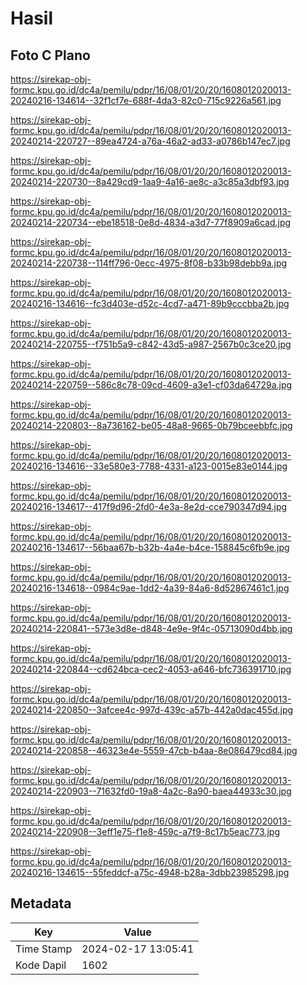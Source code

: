 # Hasil

## Foto C Plano

https://sirekap-obj-formc.kpu.go.id/dc4a/pemilu/pdpr/16/08/01/20/20/1608012020013-20240216-134614--32f1cf7e-688f-4da3-82c0-715c9226a561.jpg

https://sirekap-obj-formc.kpu.go.id/dc4a/pemilu/pdpr/16/08/01/20/20/1608012020013-20240214-220727--89ea4724-a76a-46a2-ad33-a0786b147ec7.jpg

https://sirekap-obj-formc.kpu.go.id/dc4a/pemilu/pdpr/16/08/01/20/20/1608012020013-20240214-220730--8a429cd9-1aa9-4a16-ae8c-a3c85a3dbf93.jpg

https://sirekap-obj-formc.kpu.go.id/dc4a/pemilu/pdpr/16/08/01/20/20/1608012020013-20240214-220734--ebe18518-0e8d-4834-a3d7-77f8909a6cad.jpg

https://sirekap-obj-formc.kpu.go.id/dc4a/pemilu/pdpr/16/08/01/20/20/1608012020013-20240214-220738--114ff796-0ecc-4975-8f08-b33b98debb9a.jpg

https://sirekap-obj-formc.kpu.go.id/dc4a/pemilu/pdpr/16/08/01/20/20/1608012020013-20240216-134616--fc3d403e-d52c-4cd7-a471-89b9cccbba2b.jpg

https://sirekap-obj-formc.kpu.go.id/dc4a/pemilu/pdpr/16/08/01/20/20/1608012020013-20240214-220755--f751b5a9-c842-43d5-a987-2567b0c3ce20.jpg

https://sirekap-obj-formc.kpu.go.id/dc4a/pemilu/pdpr/16/08/01/20/20/1608012020013-20240214-220759--586c8c78-09cd-4609-a3e1-cf03da64729a.jpg

https://sirekap-obj-formc.kpu.go.id/dc4a/pemilu/pdpr/16/08/01/20/20/1608012020013-20240214-220803--8a736162-be05-48a8-9665-0b79bceebbfc.jpg

https://sirekap-obj-formc.kpu.go.id/dc4a/pemilu/pdpr/16/08/01/20/20/1608012020013-20240216-134616--33e580e3-7788-4331-a123-0015e83e0144.jpg

https://sirekap-obj-formc.kpu.go.id/dc4a/pemilu/pdpr/16/08/01/20/20/1608012020013-20240216-134617--417f9d96-2fd0-4e3a-8e2d-cce790347d94.jpg

https://sirekap-obj-formc.kpu.go.id/dc4a/pemilu/pdpr/16/08/01/20/20/1608012020013-20240216-134617--56baa67b-b32b-4a4e-b4ce-158845c6fb9e.jpg

https://sirekap-obj-formc.kpu.go.id/dc4a/pemilu/pdpr/16/08/01/20/20/1608012020013-20240216-134618--0984c9ae-1dd2-4a39-84a6-8d52867461c1.jpg

https://sirekap-obj-formc.kpu.go.id/dc4a/pemilu/pdpr/16/08/01/20/20/1608012020013-20240214-220841--573e3d8e-d848-4e9e-9f4c-05713090d4bb.jpg

https://sirekap-obj-formc.kpu.go.id/dc4a/pemilu/pdpr/16/08/01/20/20/1608012020013-20240214-220844--cd624bca-cec2-4053-a646-bfc736391710.jpg

https://sirekap-obj-formc.kpu.go.id/dc4a/pemilu/pdpr/16/08/01/20/20/1608012020013-20240214-220850--3afcee4c-997d-439c-a57b-442a0dac455d.jpg

https://sirekap-obj-formc.kpu.go.id/dc4a/pemilu/pdpr/16/08/01/20/20/1608012020013-20240214-220858--46323e4e-5559-47cb-b4aa-8e086479cd84.jpg

https://sirekap-obj-formc.kpu.go.id/dc4a/pemilu/pdpr/16/08/01/20/20/1608012020013-20240214-220903--71632fd0-19a8-4a2c-8a90-baea44933c30.jpg

https://sirekap-obj-formc.kpu.go.id/dc4a/pemilu/pdpr/16/08/01/20/20/1608012020013-20240214-220908--3eff1e75-f1e8-459c-a7f9-8c17b5eac773.jpg

https://sirekap-obj-formc.kpu.go.id/dc4a/pemilu/pdpr/16/08/01/20/20/1608012020013-20240216-134615--55feddcf-a75c-4948-b28a-3dbb23985298.jpg


## Metadata

| Key        | Value               |
| ---------- | ------------------- |
| Time Stamp | 2024-02-17 13:05:41 |
| Kode Dapil | 1602                |



